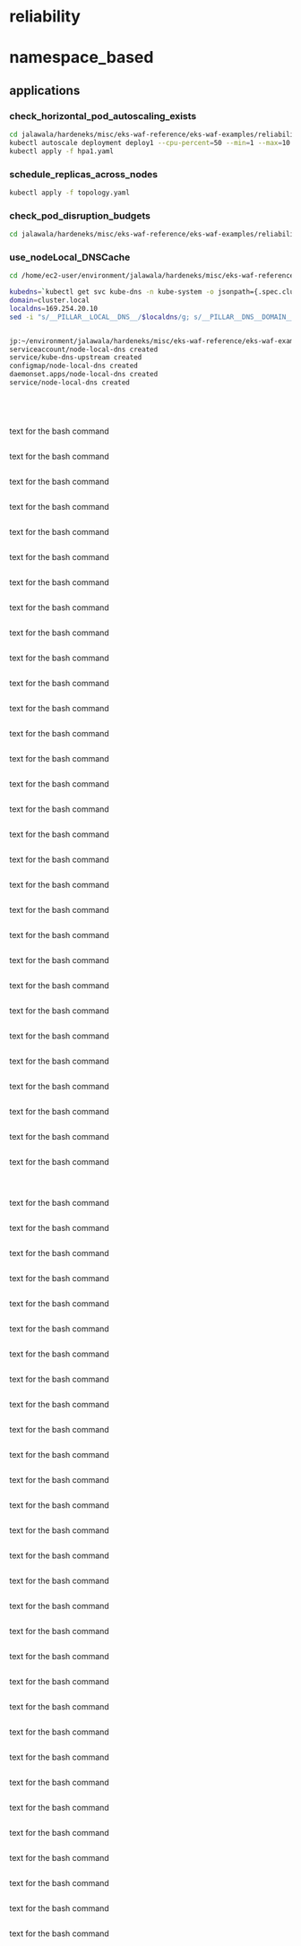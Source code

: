 # reliability


# namespace_based

## applications

### check_horizontal_pod_autoscaling_exists


```bash
cd jalawala/hardeneks/misc/eks-waf-reference/eks-waf-examples/reliability/applications
kubectl autoscale deployment deploy1 --cpu-percent=50 --min=1 --max=10
kubectl apply -f hpa1.yaml
```
### schedule_replicas_across_nodes


```bash
kubectl apply -f topology.yaml

```
### check_pod_disruption_budgets

```bash
cd jalawala/hardeneks/misc/eks-waf-reference/eks-waf-examples/reliability/applications

```
### use_nodeLocal_DNSCache

```bash
cd /home/ec2-user/environment/jalawala/hardeneks/misc/eks-waf-reference/eks-waf-examples/reliability/data_plane

kubedns=`kubectl get svc kube-dns -n kube-system -o jsonpath={.spec.clusterIP}`
domain=cluster.local
localdns=169.254.20.10
sed -i "s/__PILLAR__LOCAL__DNS__/$localdns/g; s/__PILLAR__DNS__DOMAIN__/$domain/g; s/__PILLAR__DNS__SERVER__/$kubedns/g" nodelocaldns.yaml


jp:~/environment/jalawala/hardeneks/misc/eks-waf-reference/eks-waf-examples/reliability/data_plane (main) $ kubectl create -f nodelocaldns.yaml
serviceaccount/node-local-dns created
service/kube-dns-upstream created
configmap/node-local-dns created
daemonset.apps/node-local-dns created
service/node-local-dns created






```
text for the bash command

```bash

```
text for the bash command

```bash

```
text for the bash command

```bash

```
text for the bash command

```bash

```


text for the bash command

```bash

```
text for the bash command

```bash

```
text for the bash command

```bash

```
text for the bash command

```bash

```
text for the bash command

```bash

```
text for the bash command

```bash

```
text for the bash command

```bash

```
text for the bash command

```bash

```

text for the bash command

```bash

```
text for the bash command

```bash

```
text for the bash command

```bash

```
text for the bash command

```bash

```
text for the bash command

```bash

```
text for the bash command

```bash

```
text for the bash command

```bash

```
text for the bash command

```bash

```


text for the bash command

```bash

```
text for the bash command

```bash

```
text for the bash command

```bash

```
text for the bash command

```bash

```
text for the bash command

```bash

```
text for the bash command

```bash

```
text for the bash command

```bash

```
text for the bash command

```bash

```


text for the bash command

```bash

```
text for the bash command

```bash




```
text for the bash command

```bash

```
text for the bash command

```bash

```
text for the bash command

```bash

```
text for the bash command

```bash

```
text for the bash command

```bash

```
text for the bash command

```bash

```


text for the bash command

```bash

```
text for the bash command

```bash

```
text for the bash command

```bash

```
text for the bash command

```bash

```
text for the bash command

```bash

```
text for the bash command

```bash

```
text for the bash command

```bash

```
text for the bash command

```bash

```

text for the bash command

```bash

```
text for the bash command

```bash

```
text for the bash command

```bash

```
text for the bash command

```bash

```
text for the bash command

```bash

```
text for the bash command

```bash

```
text for the bash command

```bash

```
text for the bash command

```bash

```

text for the bash command

```bash

```
text for the bash command

```bash

```
text for the bash command

```bash

```
text for the bash command

```bash

```
text for the bash command

```bash

```
text for the bash command

```bash

```
text for the bash command

```bash

```
text for the bash command

```bash

```


